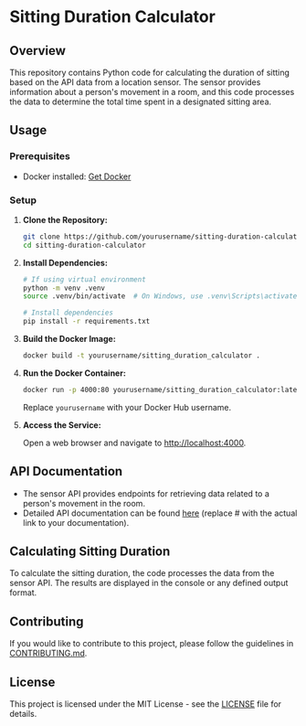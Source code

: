 # Sitting Duration Calculator

## Overview

This repository contains Python code for calculating the duration of sitting based on the API data from a location sensor. The sensor provides information about a person's movement in a room, and this code processes the data to determine the total time spent in a designated sitting area.

## Usage

### Prerequisites

- Docker installed: [Get Docker](https://docs.docker.com/get-docker/)

### Setup

1. **Clone the Repository:**

    ```bash
    git clone https://github.com/yourusername/sitting-duration-calculator.git
    cd sitting-duration-calculator
    ```

2. **Install Dependencies:**

    ```bash
    # If using virtual environment
    python -m venv .venv
    source .venv/bin/activate  # On Windows, use .venv\Scripts\activate
    ```

    ```bash
    # Install dependencies
    pip install -r requirements.txt
    ```

3. **Build the Docker Image:**

    ```bash
    docker build -t yourusername/sitting_duration_calculator .
    ```

4. **Run the Docker Container:**

    ```bash
    docker run -p 4000:80 yourusername/sitting_duration_calculator:latest
    ```

    Replace `yourusername` with your Docker Hub username.

5. **Access the Service:**

    Open a web browser and navigate to [http://localhost:4000](http://localhost:4000).

## API Documentation

- The sensor API provides endpoints for retrieving data related to a person's movement in the room.
- Detailed API documentation can be found [here](#) (replace # with the actual link to your documentation).

## Calculating Sitting Duration

To calculate the sitting duration, the code processes the data from the sensor API. The results are displayed in the console or any defined output format.

## Contributing

If you would like to contribute to this project, please follow the guidelines in [CONTRIBUTING.md](CONTRIBUTING.md).

## License

This project is licensed under the MIT License - see the [LICENSE](LICENSE) file for details.
